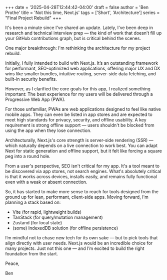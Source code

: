 +++
date = '2025-04-28T12:44:42-04:00'
draft = false
author = 'Ben Prothe'
title = 'Not this time, Next.js'
tags = ['Short', 'Architecture']
series = "Final Project Rebuild"
+++

It's been a minute since I've shared an update. Lately, I've been deep in research and technical interview prep — the kind of work that doesn’t fill up your GitHub contributions graph, but is critical behind the scenes.

One major breakthrough: I'm rethinking the architecture for my project rebuild.

Initially, I fully intended to build with Next.js. It’s an outstanding framework for performant, SEO-optimized web applications, offering major UX and DX wins like smaller bundles, intuitive routing, server-side data fetching, and built-in security benefits.

However, as I clarified the core goals for this app, I realized something important:
The best experience for my users will be delivered through a Progressive Web App (PWA).

For those unfamiliar, PWAs are web applications designed to feel like native mobile apps. They can even be listed in app stores and are expected to meet high standards for privacy, security, and offline usability. A key requirement is strong offline support — users shouldn't be blocked from using the app when they lose connection.

Architecturally, Next.js's core strength is server-side rendering (SSR) — which naturally depends on a live connection to work best. You can adapt Next for static generation and offline support, but it felt like forcing a square peg into a round hole.

From a user's perspective, SEO isn't critical for my app. It's a tool meant to be discovered via app stores, not search engines. What's absolutely critical is that it works across devices, installs easily, and remains fully functional even with a weak or absent connection.

So, it has started to make more sense to reach for tools designed from the ground up for lean, performant, client-side apps. Moving forward, I'm planning a stack based on:

- Vite (for rapid, lightweight builds)
- TanStack (for query/mutation management)
- Zustand (for local state)
- (some) IndexedDB solution (for offline persistence)

I’m mindful not to chase new tech for its own sake — but to pick tools that align directly with user needs. Next.js would be an incredible choice for many projects. Just not this one — and I’m excited to build the right foundation from the start.

Peace,

Ben
